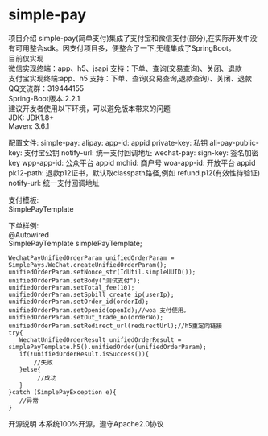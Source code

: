 # simple-pay
项目介绍
simple-pay(简单支付)集成了支付宝和微信支付(部分),在实际开发中没有可用整合sdk。因支付项目多，便整合了一下,无缝集成了SpringBoot。<br/>
目前仅实现 <br/>
    微信实现终端：app、h5、jsapi 支持：下单、查询(交易查询)、关闭、退款<br/>
    支付宝实现终端:app、h5 支持：下单、查询(交易查询,退款查询)、关闭、退款<br/>
QQ交流群：319444155<br/>
Spring-Boot版本:2.2.1<br/>
建议开发者使用以下环境，可以避免版本带来的问题<br/>
    JDK: JDK1.8+<br/>
    Maven: 3.6.1<br/>

配置文件:
simple-pay:
  alipay:
    app-id: appid
    private-key: 私钥
    ali-pay-public-key: 支付宝公钥
    notify-url: 统一支付回调地址
  wechat-pay:
    sign-key: 签名加密key
    wpp-app-id: 公众平台 appid
    mchid: 商户号
    woa-app-id: 开放平台 appid
    pk12-path: 退款p12证书，默认取classpath路径,例如 refund.p12(有效性待验证)
    notify-url: 统一支付回调地址

支付模板:<br/>
    SimplePayTemplate<br/>
    
下单样例:<br/>
    @Autowired<br/>
    SimplePayTemplate simplePayTemplate;
    
    WechatPayUnifiedOrderParam unifiedOrderParam = SimplePays.WeChat.createUnifiedOrderParam();
    unifiedOrderParam.setNonce_str(IdUtil.simpleUUID());
    unifiedOrderParam.setBody("测试支付");
    unifiedOrderParam.setTotal_fee(10);
    unifiedOrderParam.setSpbill_create_ip(userIp);
    unifiedOrderParam.setOrder_id(orderId);
    unifiedOrderParam.setOpenid(openId);//woa 支付使用。
    unifiedOrderParam.setOut_trade_no(orderNo);
    unifiedOrderParam.setRedirect_url(redirectUrl);//h5重定向链接
    try{
       WechatUnifiedOrderResult unifiedOrderResult = simplePayTemplate.h5().unifiedOrder(unifiedOrderParam);
       if(!unifiedOrderResult.isSuccess()){
           //失败
       }else{
            //成功
       }
    }catch (SimplePayException e){
       //异常
    }
    
开源说明
本系统100%开源，遵守Apache2.0协议
